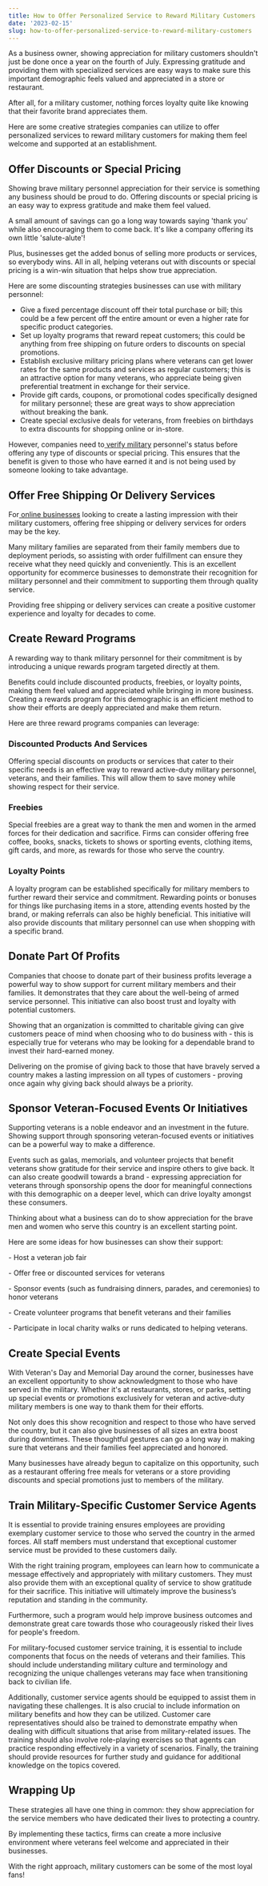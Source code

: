 ```yaml
---
title: How to Offer Personalized Service to Reward Military Customers
date: '2023-02-15'
slug: how-to-offer-personalized-service-to-reward-military-customers
---
```

<!-- wp:paragraph -->
<p>As a business owner, showing appreciation for military customers shouldn't just be done once a year on the fourth of July. Expressing gratitude and providing them with specialized services are easy ways to make sure this important demographic feels valued and appreciated in a store or restaurant.</p>
<!-- /wp:paragraph -->

<!-- wp:paragraph -->
<p>After all, for a military customer, nothing forces loyalty quite like knowing that their favorite brand appreciates them.</p>
<!-- /wp:paragraph -->

<!-- wp:paragraph -->
<p>Here are some creative strategies companies can utilize to offer personalized services to reward military customers for making them feel welcome and supported at an establishment.</p>
<!-- /wp:paragraph -->

<!-- wp:heading -->
<h2>Offer Discounts or Special Pricing</h2>
<!-- /wp:heading -->

<!-- wp:paragraph -->
<p>Showing brave military personnel appreciation for their service is something any business should be proud to do. Offering discounts or special pricing is an easy way to express gratitude and make them feel valued.</p>
<!-- /wp:paragraph -->

<!-- wp:paragraph -->
<p>A small amount of savings can go a long way towards saying 'thank you' while also encouraging them to come back. It's like a company offering its own little 'salute-alute'!</p>
<!-- /wp:paragraph -->

<!-- wp:paragraph -->
<p>Plus, businesses get the added bonus of selling more products or services, so everybody wins. All in all, helping veterans out with discounts or special pricing is a win-win situation that helps show true appreciation.</p>
<!-- /wp:paragraph -->

<!-- wp:paragraph -->
<p>Here are some discounting strategies businesses can use with military personnel:</p>
<!-- /wp:paragraph -->

<!-- wp:list -->
<ul><!-- wp:list-item -->
<li>Give a fixed percentage discount off their total purchase or bill; this could be a few percent off the entire amount or even a higher rate for specific product categories.</li>
<!-- /wp:list-item -->

<!-- wp:list-item -->
<li>Set up loyalty programs that reward repeat customers; this could be anything from free shipping on future orders to discounts on special promotions.</li>
<!-- /wp:list-item -->

<!-- wp:list-item -->
<li>Establish exclusive military pricing plans where veterans can get lower rates for the same products and services as regular customers; this is an attractive option for many veterans, who appreciate being given preferential treatment in exchange for their service.</li>
<!-- /wp:list-item -->

<!-- wp:list-item -->
<li>Provide gift cards, coupons, or promotional codes specifically designed for military personnel; these are great ways to show appreciation without breaking the bank.</li>
<!-- /wp:list-item -->

<!-- wp:list-item -->
<li>Create special exclusive deals for veterans, from freebies on birthdays to extra discounts for shopping online or in-store.</li>
<!-- /wp:list-item --></ul>
<!-- /wp:list -->

<!-- wp:paragraph -->
<p>However, companies need to<a href="https://www.sheerid.com/business/identity-marketing-platform/solutions/verification/military/"> verify military</a> personnel's status before offering any type of discounts or special pricing. This ensures that the benefit is given to those who have earned it and is not being used by someone looking to take advantage.</p>
<!-- /wp:paragraph -->

<!-- wp:heading -->
<h2>Offer Free Shipping Or Delivery Services</h2>
<!-- /wp:heading -->

<!-- wp:paragraph -->
<p>For<a href="https://www.waytoidea.com/"> online businesses</a> looking to create a lasting impression with their military customers, offering free shipping or delivery services for orders may be the key.</p>
<!-- /wp:paragraph -->

<!-- wp:paragraph -->
<p>Many military families are separated from their family members due to deployment periods, so assisting with order fulfillment can ensure they receive what they need quickly and conveniently. This is an excellent opportunity for ecommerce businesses to demonstrate their recognition for military personnel and their commitment to supporting them through quality service.</p>
<!-- /wp:paragraph -->

<!-- wp:paragraph -->
<p>Providing free shipping or delivery services can create a positive customer experience and loyalty for decades to come.</p>
<!-- /wp:paragraph -->

<!-- wp:heading -->
<h2>Create Reward Programs</h2>
<!-- /wp:heading -->

<!-- wp:paragraph -->
<p>A rewarding way to thank military personnel for their commitment is by introducing a unique rewards program targeted directly at them.</p>
<!-- /wp:paragraph -->

<!-- wp:paragraph -->
<p>Benefits could include discounted products, freebies, or loyalty points, making them feel valued and appreciated while bringing in more business. Creating a rewards program for this demographic is an efficient method to show their efforts are deeply appreciated and make them return.</p>
<!-- /wp:paragraph -->

<!-- wp:paragraph -->
<p>Here are three reward programs companies can leverage:</p>
<!-- /wp:paragraph -->

<!-- wp:heading {"level":3} -->
<h3>Discounted Products And Services</h3>
<!-- /wp:heading -->

<!-- wp:paragraph -->
<p>Offering special discounts on products or services that cater to their specific needs is an effective way to reward active-duty military personnel, veterans, and their families. This will allow them to save money while showing respect for their service.</p>
<!-- /wp:paragraph -->

<!-- wp:heading {"level":3} -->
<h3>Freebies</h3>
<!-- /wp:heading -->

<!-- wp:paragraph -->
<p>Special freebies are a great way to thank the men and women in the armed forces for their dedication and sacrifice. Firms can consider offering free coffee, books, snacks, tickets to shows or sporting events, clothing items, gift cards, and more, as rewards for those who serve the country.&nbsp;</p>
<!-- /wp:paragraph -->

<!-- wp:heading {"level":3} -->
<h3>Loyalty Points</h3>
<!-- /wp:heading -->

<!-- wp:paragraph -->
<p>A loyalty program can be established specifically for military members to further reward their service and commitment. Rewarding points or bonuses for things like purchasing items in a store, attending events hosted by the brand, or making referrals can also be highly beneficial. This initiative will also provide discounts that military personnel can use when shopping with a specific brand.</p>
<!-- /wp:paragraph -->

<!-- wp:heading -->
<h2>Donate Part Of Profits</h2>
<!-- /wp:heading -->

<!-- wp:paragraph -->
<p>Companies that choose to donate part of their business profits leverage a powerful way to show support for current military members and their families. It demonstrates that they care about the well-being of armed service personnel. This initiative can also boost trust and loyalty with potential customers.</p>
<!-- /wp:paragraph -->

<!-- wp:paragraph -->
<p>Showing that an organization is committed to charitable giving can give customers peace of mind when choosing who to do business with - this is especially true for veterans who may be looking for a dependable brand to invest their hard-earned money.</p>
<!-- /wp:paragraph -->

<!-- wp:paragraph -->
<p>Delivering on the promise of giving back to those that have bravely served a country makes a lasting impression on all types of customers - proving once again why giving back should always be a priority.</p>
<!-- /wp:paragraph -->

<!-- wp:heading -->
<h2>Sponsor Veteran-Focused Events Or Initiatives</h2>
<!-- /wp:heading -->

<!-- wp:paragraph -->
<p>Supporting veterans is a noble endeavor and an investment in the future. Showing support through sponsoring veteran-focused events or initiatives can be a powerful way to make a difference.</p>
<!-- /wp:paragraph -->

<!-- wp:paragraph -->
<p>Events such as galas, memorials, and volunteer projects that benefit veterans show gratitude for their service and inspire others to give back. It can also create goodwill towards a brand - expressing appreciation for veterans through sponsorship opens the door for meaningful connections with this demographic on a deeper level, which can drive loyalty amongst these consumers.</p>
<!-- /wp:paragraph -->

<!-- wp:paragraph -->
<p>Thinking about what a business can do to show appreciation for the brave men and women who serve this country is an excellent starting point.</p>
<!-- /wp:paragraph -->

<!-- wp:paragraph -->
<p>Here are some ideas for how businesses can show their support:</p>
<!-- /wp:paragraph -->

<!-- wp:paragraph -->
<p>- Host a veteran job fair</p>
<!-- /wp:paragraph -->

<!-- wp:paragraph -->
<p>- Offer free or discounted services for veterans</p>
<!-- /wp:paragraph -->

<!-- wp:paragraph -->
<p>- Sponsor events (such as fundraising dinners, parades, and ceremonies) to honor veterans</p>
<!-- /wp:paragraph -->

<!-- wp:paragraph -->
<p>- Create volunteer programs that benefit veterans and their families</p>
<!-- /wp:paragraph -->

<!-- wp:paragraph -->
<p>- Participate in local charity walks or runs dedicated to helping veterans.</p>
<!-- /wp:paragraph -->

<!-- wp:heading -->
<h2>Create Special Events</h2>
<!-- /wp:heading -->

<!-- wp:paragraph -->
<p>With Veteran's Day and Memorial Day around the corner, businesses have an excellent opportunity to show acknowledgment to those who have served in the military. Whether it's at restaurants, stores, or parks, setting up special events or promotions exclusively for veteran and active-duty military members is one way to thank them for their efforts.</p>
<!-- /wp:paragraph -->

<!-- wp:paragraph -->
<p>Not only does this show recognition and respect to those who have served the country, but it can also give businesses of all sizes an extra boost during downtimes. These thoughtful gestures can go a long way in making sure that veterans and their families feel appreciated and honored.</p>
<!-- /wp:paragraph -->

<!-- wp:paragraph -->
<p>Many businesses have already begun to capitalize on this opportunity, such as a restaurant offering free meals for veterans or a store providing discounts and special promotions just to members of the military.</p>
<!-- /wp:paragraph -->

<!-- wp:heading -->
<h2>Train Military-Specific Customer Service Agents</h2>
<!-- /wp:heading -->

<!-- wp:paragraph -->
<p>It is essential to provide training ensures employees are providing exemplary customer service to those who served the country in the armed forces. All staff members must understand that exceptional customer service must be provided to these customers daily.</p>
<!-- /wp:paragraph -->

<!-- wp:paragraph -->
<p>With the right training program, employees can learn how to communicate a message effectively and appropriately with military customers. They must also provide them with an exceptional quality of service to show gratitude for their sacrifice. This initiative will ultimately improve the business’s reputation and standing in the community.</p>
<!-- /wp:paragraph -->

<!-- wp:paragraph -->
<p>Furthermore, such a program would help improve business outcomes and demonstrate great care towards those who courageously risked their lives for people's freedom.</p>
<!-- /wp:paragraph -->

<!-- wp:paragraph -->
<p>For military-focused customer service training, it is essential to include components that focus on the needs of veterans and their families. This should include understanding military culture and terminology and recognizing the unique challenges veterans may face when transitioning back to civilian life.&nbsp;</p>
<!-- /wp:paragraph -->

<!-- wp:paragraph -->
<p>Additionally, customer service agents should be equipped to assist them in navigating these challenges. It is also crucial to include information on military benefits and how they can be utilized. Customer care representatives should also be trained to demonstrate empathy when dealing with difficult situations that arise from military-related issues. The training should also involve role-playing exercises so that agents can practice responding effectively in a variety of scenarios. Finally, the training should provide resources for further study and guidance for additional knowledge on the topics covered.</p>
<!-- /wp:paragraph -->

<!-- wp:heading -->
<h2>Wrapping Up</h2>
<!-- /wp:heading -->

<!-- wp:paragraph -->
<p>These strategies all have one thing in common: they show appreciation for the service members who have dedicated their lives to protecting a country.</p>
<!-- /wp:paragraph -->

<!-- wp:paragraph -->
<p>By implementing these tactics, firms can create a more inclusive environment where veterans feel welcome and appreciated in their businesses.</p>
<!-- /wp:paragraph -->

<!-- wp:paragraph -->
<p>With the right approach, military customers can be some of the most loyal fans!</p>
<!-- /wp:paragraph -->
